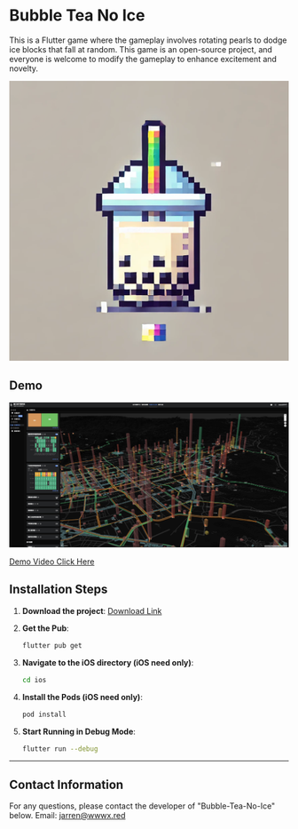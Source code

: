 # Bubble Tea No Ice

This is a Flutter game where the gameplay involves rotating pearls to dodge ice blocks that fall at random. This game is an open-source project, and everyone is welcome to modify the gameplay to enhance excitement and novelty.

<p align="center">
  <img src="https://github.com/JarrenPoh/Bubble-Tea-No-Ice/blob/master/assets/play_store_512.png?raw=true" />
</p>

## Demo
<p align="center">
  <img src="https://raw.githubusercontent.com/JarrenPoh/Taipei-City-Dashboard/main/截圖%202024-06-24%20凌晨4.49.51.png" />
</p>

[Demo Video Click Here](https://firebasestorage.googleapis.com/v0/b/absolute-text-353909.appspot.com/o/螢幕錄影%202024-06-24%20凌晨4.31.22.mov?alt=media&token=d6d1724c-7468-4991-aac1-c2f0b6c073a8)

## Installation Steps

1. **Download the project**:
   [Download Link](https://github.com/JarrenPoh/Bubble-Tea-No-Ice)

2. **Get the Pub**:
   ```sh
   flutter pub get

3. **Navigate to the iOS directory (iOS need only)**:
   ```sh
   cd ios

4. **Install the Pods (iOS need only)**:
   ```sh
   pod install

5. **Start Running in Debug Mode**:
   ```sh
   flutter run --debug

---

## Contact Information

For any questions, please contact the developer of "Bubble-Tea-No-Ice" below.
Email: jarren@wwwx.red
